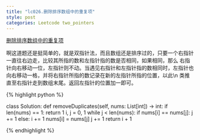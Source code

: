 ```yaml
---
title: "lc026.删除排序数组中的重复项"
style: post
categories: Leetcode two_pointers
---
```



[删除排序数组中的重复项](https://leetcode-cn.com/problems/remove-duplicates-from-sorted-array/)

啊这道题还是挺简单的，就是双指针法，而且数组还是排序过的，只要一个右指针一直往右边走，比较其所指的数和左指针指的数是否相同，如果相同，那么
右指针向右移动一位，左指针则不动。当遇见右指针和左指针指的数相同时，左指针也向右移动一格，并将右指针所指的数记录在新的左指针所指的位置，以此\n
类推直至右指针走到数组末尾。返回左指针的位置加一即可。

{% highlight python %}

class Solution:
    def removeDuplicates(self, nums: List[int]) -> int:
        if len(nums) == 1:
            return 1
        i, j = 0, 1
        while j < len(nums):
            if nums[i] == nums[j]:
                j += 1
            else:
                i += 1
                nums[i] = nums[j]
                j += 1
        return i + 1

{% endhighlight %}